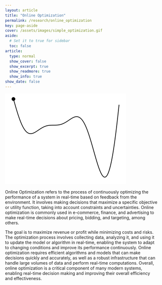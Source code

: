 ```yaml
---
layout: article
title: "Online Optimization​"
permalink: /research/online_optimization
key: page-aside
cover: /assets/images/simple_optimization.gif
aside:
  # Set it to true for sidebar
  toc: false
article:
  type: normal
  show_cover: false
  show_excerpt: true
  show_readmore: true
  show_info: true
show_date: false
---
```


![/assets/images/simple_optimization.gif](/assets/images/simple_optimization.gif)

Online Optimization refers to the process of continuously optimizing the performance of a system in real-time based on feedback from the environment. It involves making decisions that maximize a specific objective or utility function, taking into account constraints and uncertainties. Online optimization is commonly used in e-commerce, finance, and advertising to make real-time decisions about pricing, bidding, and targeting, among others. 

The goal is to maximize revenue or profit while minimizing costs and risks. The optimization process involves collecting data, analyzing it, and using it to update the model or algorithm in real-time, enabling the system to adapt to changing conditions and improve its performance continuously. Online optimization requires efficient algorithms and models that can make decisions quickly and accurately, as well as a robust infrastructure that can handle large volumes of data and perform real-time computations. Overall, online optimization is a critical component of many modern systems, enabling real-time decision making and improving their overall efficiency and effectiveness.
